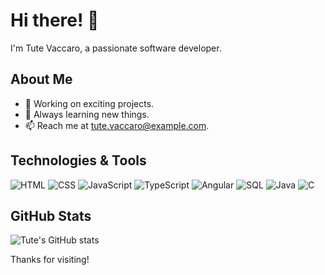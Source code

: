 # Hi there! 👋

I'm Tute Vaccaro, a passionate software developer.

## About Me

- 🔭 Working on exciting projects.
- 🌱 Always learning new things.
- 📫 Reach me at [tute.vaccaro@example.com](mailto:tutevaccaro@gmail.com).

## Technologies & Tools

![HTML](https://img.shields.io/badge/-HTML5-E34F26?logo=html5&logoColor=white&style=flat)
![CSS](https://img.shields.io/badge/-CSS3-1572B6?logo=css3&logoColor=white&style=flat)
![JavaScript](https://img.shields.io/badge/-JavaScript-F7DF1E?logo=javascript&logoColor=black&style=flat)
![TypeScript](https://img.shields.io/badge/-TypeScript-007ACC?logo=typescript&logoColor=white&style=flat)
![Angular](https://img.shields.io/badge/-Angular-DD0031?logo=angular&logoColor=white&style=flat)
![SQL](https://img.shields.io/badge/-SQL-336791?logo=postgresql&logoColor=white&style=flat)
![Java](https://img.shields.io/badge/-Java-007396?logo=java&logoColor=white&style=flat)
![C](https://img.shields.io/badge/-C-A8B9CC?logo=c&logoColor=white&style=flat)

## GitHub Stats

![Tute's GitHub stats](https://github-readme-stats.vercel.app/api?username=tute-vaccaro&show_icons=true&theme=light)

Thanks for visiting!
